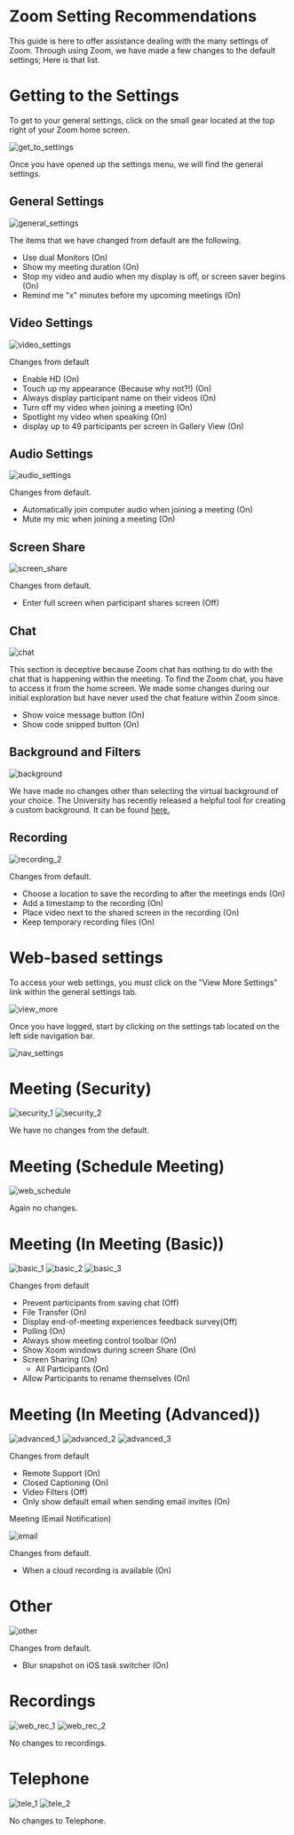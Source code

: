 # Zoom Setting Recommendations 

This guide is here to offer assistance dealing with the many settings of Zoom. Through using Zoom, we have made a few changes to the default settings; Here is that list. 

# Getting to the Settings

To get to your general settings, click on the small gear located at the top right of your Zoom home screen. 

![get_to_settings](get_to_settings.png) 

Once you have opened up the settings menu, we will find the general settings. 

## General Settings

![general_settings](general_settings.png) 

The items that we have changed from default are the following. 

- Use dual Monitors (On)
- Show my meeting duration (On)
- Stop my video and audio when my display is off, or screen saver begins (On)
- Remind me "x" minutes before my upcoming meetings (On)

## Video Settings 

![video_settings](video_settings.png) 

Changes from default

- Enable HD (On)
- Touch up my appearance (Because why not?!) (On)
- Always display participant name on their videos (On) 
- Turn off my video when joining a meeting (On)
- Spotlight my video when speaking (On)
- display up to 49 participants per screen in Gallery View (On)

## Audio Settings

![audio_settings](audio_settings.png) 

Changes from default.

- Automatically join computer audio when joining a meeting (On)
- Mute my mic when joining a meeting (On)

## Screen Share 

![screen_share](screen_share.png) 

Changes from default.

- Enter full screen when participant shares screen (Off)

## Chat

![chat](chat.png) 

This section is deceptive because Zoom chat has nothing to do with the chat that is happening within the meeting.  To find the Zoom chat, you have to access it from the home screen.  We made some changes during our initial exploration but have never used the chat feature within Zoom since. 

- Show voice message button (On)
- Show code snipped button (On)

## Background and Filters

![background](background.png) 

We have made no changes other than selecting the virtual background of your choice.  The University has recently released a helpful tool for creating a custom background. It can be found [here.](https://appcenter.chicagobooth.edu/PublicApps/ZoomNames/)

## Recording 

![recording_2](recording_2.png)

Changes from default. 

- Choose a location to save the recording to after the meetings ends (On)
- Add a timestamp to the recording (On)
- Place video next to the shared screen in the recording (On) 
- Keep temporary recording files (On)

# Web-based settings 

To access your web settings, you must click on the "View More Settings" link within the general settings tab.

![view_more](view_more.png)

Once you have logged, start by clicking on the settings tab located on the left side navigation bar. 

![nav_settings](nav_settings.png)

# Meeting (Security)

![security_1](security_1.png)
![security_2](security_2.png)

We have no changes from the default. 

# Meeting (Schedule Meeting)

![web_schedule](web_schedule.png)

Again no changes.

# Meeting (In Meeting (Basic))

![basic_1](basic_1.png)
![basic_2](basic_2.png)
![basic_3](basic_3.png)

Changes from default 

- Prevent participants from saving chat (Off)
- File Transfer (On)
- Display end-of-meeting experiences feedback survey(Off)
- Polling (On)
- Always show meeting control toolbar (On)
- Show Xoom windows during screen Share (On)
- Screen Sharing (On)
    - All Participants (On) 
- Allow Participants to rename themselves (On)

# Meeting (In Meeting (Advanced))

![advanced_1](advanced_1.png)
![advanced_2](advanced_2.png)
![advanced_3](advanced_3.png)

Changes from default

- Remote Support (On)
- Closed Captioning (On)
- Video Filters (Off)
- Only show default email when sending email invites (On)

Meeting (Email Notification)

![email](email.png)

Changes from default. 

- When a cloud recording is available (On)

# Other 

![other](other.png)

Changes from default. 

- Blur snapshot on iOS task switcher (On)

# Recordings

![web_rec_1](web_rec_1.png)
![web_rec_2](web_rec_2.png)

No changes to recordings. 

# Telephone 

![tele_1](tele_1.png)
![tele_2](tele_2.png)

No changes to Telephone. 

